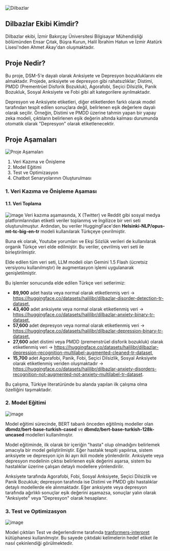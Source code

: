 ![Dilbazlar](https://github.com/user-attachments/assets/5d43fb9f-b59c-4222-ae53-57b89c96ab86)

## Dilbazlar Ekibi Kimdir?
Dilbazlar ekibi, İzmir Bakırçay Üniversitesi Bilgisayar Mühendisliği bölümünden Ensar Çıtak, Büşra Kurun, Halil İbrahim Hatun ve İzmir Atatürk Lisesi'nden Ahmet Akay'dan oluşmaktadır.

## Proje Nedir?
Bu proje, DSM-5'e dayalı olarak Anksiyete ve Depresyon bozukluklarını ele almaktadır. Projede, anksiyete ve depresyon gibi rahatsızlıklar; Distimi, PMDD (Prementrüel Disforik Bozukluk), Agorafobi, Seçici Dilsizlik, Panik Bozukluk, Sosyal Anksiyete ve Fobi gibi alt kategorilere ayrılmaktadır.

Depresyon ve Anksiyete etiketleri, diğer etiketlerden farklı olarak model tarafından tespit edilen sonuçlara değil, belirlenen eşik değerlere dayalı olarak seçilir. Örneğin, Distimi ve PMDD üzerine tahmin yapan bir yapay zeka modeli, çıktıların belirlenen eşik değerin altında kalması durumunda otomatik olarak "Depresyon" olarak etiketlenecektir.

## Proje Aşamaları
![Proje Aşamaları](https://github.com/user-attachments/assets/164d3075-e0c6-4ec5-96c3-d5ab0d7976aa)

1. Veri Kazıma ve Önişleme
2. Model Eğitimi
3. Test ve Optimizasyon
4. Chatbot Senaryolarının Oluşturulması

### 1. Veri Kazıma ve Önişleme Aşaması

#### 1.1. Veri Toplama
![image](https://github.com/user-attachments/assets/2a420beb-d946-403b-97ba-951945eb540b)
Veri kazıma aşamasında, X (Twitter) ve Reddit gibi sosyal medya platformlarından etiketli veriler toplanmış ve İngilizce bir veri seti oluşturulmuştur. Ardından, bu veriler HuggingFace'den **Helsinki-NLP/opus-mt-tc-big-en-tr** modeli kullanılarak Türkçeye çevrilmiştir.

Buna ek olarak, Youtube yorumları ve Ekşi Sözlük verileri de kullanılarak organik Türkçe veri elde edilmiştir. Bu veriler, çevrilmiş veri seti ile birleştirilmiştir.

Elde edilen tüm veri seti, LLM modeli olan Gemini 1.5 Flash (ücretsiz versiyonu kullanılmıştır) ile augmentasyon işlemi uygulanarak genişletilmiştir.

Bu işlemler sonucunda elde edilen Türkçe veri setlerimiz:
- **89,900** adet hasta veya normal olarak etiketlenmiş veri -> https://huggingface.co/datasets/halilibr/dilbazlar-disorder-detection-tr-dataset,
- **43,400** adet anksiyete veya normal olarak etiketlenmiş veri -> https://huggingface.co/datasets/halilibr/dilbazlar-anxiety-binary-tr-dataset,
- **57,600** adet depresyon veya normal olarak etiketlenmiş veri -> https://huggingface.co/datasets/halilibr/dilbazlar-depression-binary-tr-dataset,
- **27,600** adet distimi veya PMDD (premenstrüel disforik bozukluk) olarak etiketlenmiş veri -> https://huggingface.co/datasets/halilibr/dilbazlar-depression-recognition-multilabel-augmented-cleaned-tr-dataset,
- **15,700** adet Agorafobi, Panik, Fobi, Seçici Dilsizlik, Sosyal Anksiyete olarak etiketlenmiş veriden oluşmaktadır -> https://huggingface.co/datasets/halilibr/dilbazlar-anxiety-disorders-recognition-not-augmented-not-anxiety-multilabel-tr-dataset.

Bu çalışma, Türkiye literatüründe bu alanda yapılan ilk çalışma olma özelliğini taşımaktadır.

### 2. Model Eğitimi
![image](https://github.com/user-attachments/assets/0f97f8b6-7d3d-4762-8d2f-ef6e8b258b0f)


Model eğitimi sürecinde, BERT tabanlı önceden eğitilmiş modeller olan **dbmdz/bert-base-turkish-cased** ve **dbmdz/bert-base-turkish-128k-uncased** modelleri kullanılmıştır.

Model eğitiminde, ilk olarak bir içeriğin "hasta" olup olmadığını belirlemek amacıyla bir model geliştirilmiştir. Eğer hastalık tespiti yapılırsa, sistem anksiyete ve depresyon için iki ayrı ikili modele yönlendirilir. Anksiyete veya depresyon modelinin çıktısı belirlenen eşik değerini aşarsa, sistem bu hastalıklar üzerine çalışan detaylı modellere yönlendirilir.

Anksiyete tarafında Agorafobi, Fobi, Sosyal Anksiyete, Seçici Dilsizlik ve Panik Bozukluk; depresyon tarafında ise Distimi ve PMDD gibi hastalıklar detaylı modellerde ele alınmaktadır. Eğer anksiyete veya depresyon tarafında ağırlıklı sonuçlar eşik değerini aşamazsa, sonuçlar yalın olarak "Anksiyete" veya "Depresyon" olarak hesaplanır.

### 3. Test ve Optimizasyon
![image](https://github.com/user-attachments/assets/679bc18b-a7fd-482f-9841-3a4688e94b02)

Model çıktıları
Test ve değerlendirme tarafında [tranformers-interpret](https://github.com/cdpierse/transformers-interpret) kütüphanesi kullanılmıştır. Bu sayede çıktıdaki kelimelerin hedef etiket ile nasıl çekinlendiği görülmektedir.
